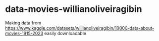 # data-movies-willianoliveiragibin

Making data from https://www.kaggle.com/datasets/willianoliveiragibin/10000-data-about-movies-1915-2023 easily downloadable
